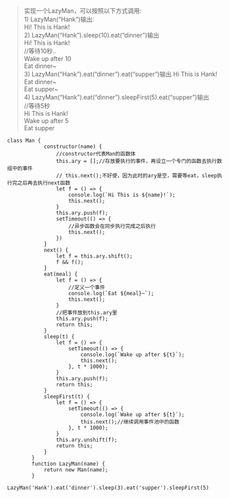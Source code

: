 > 实现一个LazyMan，可以按照以下方式调用:    
         1) LazyMan(“Hank”)输出:    
         Hi! This is Hank!   
        2) LazyMan(“Hank”).sleep(10).eat(“dinner”)输出   
         Hi! This is Hank!   
         //等待10秒..   
         Wake up after 10   
         Eat dinner~   
        3) LazyMan(“Hank”).eat(“dinner”).eat(“supper”)输出  Hi This is Hank!   
         Eat dinner~   
         Eat supper~   
        4) LazyMan(“Hank”).eat(“dinner”).sleepFirst(5).eat(“supper”)输出   
         //等待5秒   
         Hi This is Hank!   
         Wake up after 5   
         Eat supper   

```
class Man {
            constructor(name) {
                //constructor代表Man的函数体
                this.ary = [];//存放要执行的事件，再设立一个专门的函数去执行数组中的事件
                // this.next();不好使，因为此时的ary是空，需要等eat，sleep执行完之后再去执行next函数
                let f = () => {
                    console.log(`Hi This is ${name}!`);
                    this.next();
                }
                this.ary.push(f);
                setTimeout(() => {
                    //异步函数会在同步执行完成之后执行
                    this.next();
                })
            }
            next() {
                let f = this.ary.shift();
                f && f();
            }
            eat(meal) {
                let f = () => {
                    //定义一个事件
                    console.log(`Eat ${meal}~`);
                    this.next();
                }
                //把事件放到this.ary里
                this.ary.push(f);
                return this;
            }
            sleep(t) {
                let f = () => {
                    setTimeout(() => {
                        console.log(`Wake up after ${t}`);
                        this.next();
                    }, t * 1000);
                }
                this.ary.push(f);
                return this;
            }
            sleepFirst(t) {
                let f = () => {
                    setTimeout(() => {
                        console.log(`Wake up after ${t}`);
                        this.next();//继续调用事件池中的函数
                    }, t * 1000);
                }
                this.ary.unshift(f);
                return this;
            }
        }
        function LazyMan(name) {
            return new Man(name);
        }
        LazyMan('Hank').eat('dinner').sleep(3).eat('supper').sleepFirst(5)
```
